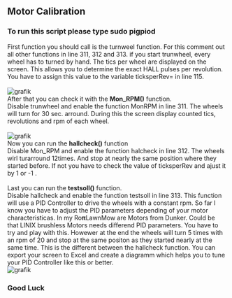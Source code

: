## Motor Calibration

### To run this script please type sudo pigpiod

First function you should call is the turnweel function. For this comment out all other functions in line 311, 312 and 313.
if you start trunwheel, every wheel has to turned by hand. The tics per wheel are displayed on the screen. This allows you to determine the exact HALL pulses per revolution. You have to assign this value to the  variable ticksperRev= in line 115. <br><br>
![grafik](https://github.com/ullisun/RopiLawnMow/assets/86979044/642c0e50-9b17-4d48-a9bc-0d895225c16c)
<br>
After that you can check it with the **Mon_RPM()** function.<br>
Disable trunwheel and enable the function MonRPM in line 311. The wheels will turn for 30 sec. arround. During this the screen display counted tics, revolutions and rpm of each wheel.
<br><br>
![grafik](https://github.com/ullisun/RopiLawnMow/assets/86979044/5ad2c6bc-6241-4cd7-ab09-ee7f9e1eab19)
<br>
Now you can run the **hallcheck()** function<br>
Disable Mon_RPM and enable the function halcheck in line 312. The wheels wirl turarround 12times. And stop at nearly the same position where they started before.
If not you have to check the value of ticksperRev and ajust it by 1 or -1 .<br><br>
Last you can run the **testsoll()** function.<br>
Disable hallcheck and enable the function testsoll in line 313.
This function will use a PID Controller to drive the wheels with a constant rpm. So far I know you have to adjust the PID parameters depending of your motor characteristicas.
In my Ro**π**LawnMow are Motors from Dunker. Could be that LINIX brushless Motors needs differend PID parameters. You have to try and play with this.
Howewer at the end the wheels will turn 5 times with an rpm of 20 and stop at the same positon as they started nearly at the same time. This is the different between the hallcheck
function. You can export your screen to Excel and create a diagramm which helps you to tune your PID Controller like this or better.<br>
![grafik](https://github.com/ullisun/RopiLawnMow/assets/86979044/cdf76c98-1eaa-4515-9197-c783bc9881fe)
<br>
### Good Luck





